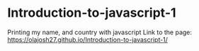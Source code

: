# Introduction-to-javascript-1
Printing my name, and country with javascript 
Link to the page:
https://olajosh27.github.io/Introduction-to-javascript-1/

